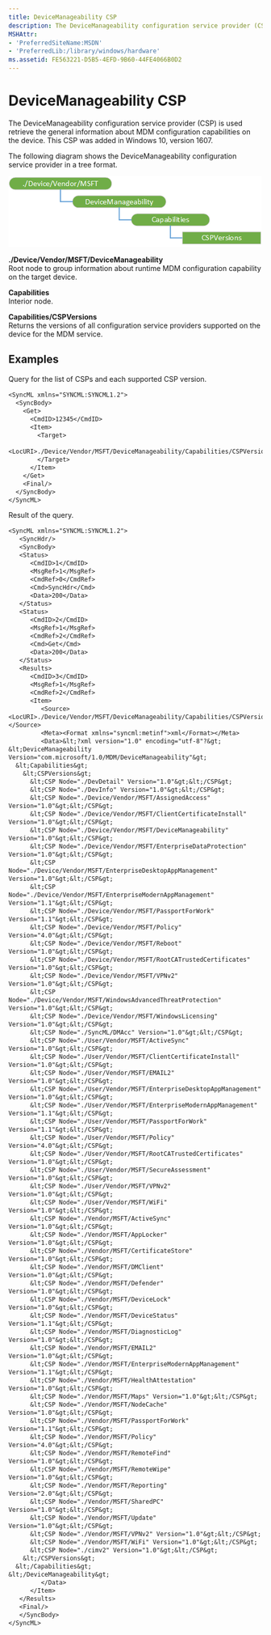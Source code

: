 ```yaml
---
title: DeviceManageability CSP
description: The DeviceManageability configuration service provider (CSP) is used retrieve the general information about MDM configuration capabilities on the device. This CSP was added in Windows 10, version 1607.
MSHAttr:
- 'PreferredSiteName:MSDN'
- 'PreferredLib:/library/windows/hardware'
ms.assetid: FE563221-D5B5-4EFD-9B60-44FE4066B0D2
---
```


# DeviceManageability CSP


The DeviceManageability configuration service provider (CSP) is used retrieve the general information about MDM configuration capabilities on the device. This CSP was added in Windows 10, version 1607.

The following diagram shows the DeviceManageability configuration service provider in a tree format.

![devicemanageability csp diagram](images/provisioning-csp-devicemanageability.png)

<a href="" id="--device-vendor-msft-devicemanageability"></a>**./Device/Vendor/MSFT/DeviceManageability**  
Root node to group information about runtime MDM configuration capability on the target device.

<a href="" id="capabilities"></a>**Capabilities**  
Interior node.

<a href="" id="capabilities-cspversions"></a>**Capabilities/CSPVersions**  
Returns the versions of all configuration service providers supported on the device for the MDM service.

## Examples


Query for the list of CSPs and each supported CSP version.

``` syntax
<SyncML xmlns="SYNCML:SYNCML1.2">
  <SyncBody>
    <Get>
      <CmdID>12345</CmdID>
      <Item>
        <Target>
          <LocURI>./Device/Vendor/MSFT/DeviceManageability/Capabilities/CSPVersions</LocURI>
        </Target>
      </Item>
    </Get>
    <Final/>
  </SyncBody>
</SyncML>
```

Result of the query.

``` syntax
<SyncML xmlns="SYNCML:SYNCML1.2">
   <SyncHdr/>
   <SyncBody>
   <Status>
      <CmdID>1</CmdID>
      <MsgRef>1</MsgRef>
      <CmdRef>0</CmdRef>
      <Cmd>SyncHdr</Cmd>
      <Data>200</Data>
   </Status>
   <Status>
      <CmdID>2</CmdID>
      <MsgRef>1</MsgRef>
      <CmdRef>2</CmdRef>
      <Cmd>Get</Cmd>
      <Data>200</Data>
   </Status>
   <Results>
      <CmdID>3</CmdID>
      <MsgRef>1</MsgRef>
      <CmdRef>2</CmdRef>
      <Item>
         <Source><LocURI>./Device/Vendor/MSFT/DeviceManageability/Capabilities/CSPVersions</LocURI></Source>
         <Meta><Format xmlns="syncml:metinf">xml</Format></Meta>
         <Data>&lt;?xml version="1.0" encoding="utf-8"?&gt;
&lt;DeviceManageability Version="com.microsoft/1.0/MDM/DeviceManageability"&gt;
  &lt;Capabilities&gt;
    &lt;CSPVersions&gt;
      &lt;CSP Node="./DevDetail" Version="1.0"&gt;&lt;/CSP&gt;
      &lt;CSP Node="./DevInfo" Version="1.0"&gt;&lt;/CSP&gt;
      &lt;CSP Node="./Device/Vendor/MSFT/AssignedAccess" Version="1.0"&gt;&lt;/CSP&gt;
      &lt;CSP Node="./Device/Vendor/MSFT/ClientCertificateInstall" Version="1.0"&gt;&lt;/CSP&gt;
      &lt;CSP Node="./Device/Vendor/MSFT/DeviceManageability" Version="1.0"&gt;&lt;/CSP&gt;
      &lt;CSP Node="./Device/Vendor/MSFT/EnterpriseDataProtection" Version="1.0"&gt;&lt;/CSP&gt;
      &lt;CSP Node="./Device/Vendor/MSFT/EnterpriseDesktopAppManagement" Version="1.0"&gt;&lt;/CSP&gt;
      &lt;CSP Node="./Device/Vendor/MSFT/EnterpriseModernAppManagement" Version="1.1"&gt;&lt;/CSP&gt;
      &lt;CSP Node="./Device/Vendor/MSFT/PassportForWork" Version="1.1"&gt;&lt;/CSP&gt;
      &lt;CSP Node="./Device/Vendor/MSFT/Policy" Version="4.0"&gt;&lt;/CSP&gt;
      &lt;CSP Node="./Device/Vendor/MSFT/Reboot" Version="1.0"&gt;&lt;/CSP&gt;
      &lt;CSP Node="./Device/Vendor/MSFT/RootCATrustedCertificates" Version="1.0"&gt;&lt;/CSP&gt;
      &lt;CSP Node="./Device/Vendor/MSFT/VPNv2" Version="1.0"&gt;&lt;/CSP&gt;
      &lt;CSP Node="./Device/Vendor/MSFT/WindowsAdvancedThreatProtection" Version="1.0"&gt;&lt;/CSP&gt;
      &lt;CSP Node="./Device/Vendor/MSFT/WindowsLicensing" Version="1.0"&gt;&lt;/CSP&gt;
      &lt;CSP Node="./SyncML/DMAcc" Version="1.0"&gt;&lt;/CSP&gt;
      &lt;CSP Node="./User/Vendor/MSFT/ActiveSync" Version="1.0"&gt;&lt;/CSP&gt;
      &lt;CSP Node="./User/Vendor/MSFT/ClientCertificateInstall" Version="1.0"&gt;&lt;/CSP&gt;
      &lt;CSP Node="./User/Vendor/MSFT/EMAIL2" Version="1.0"&gt;&lt;/CSP&gt;
      &lt;CSP Node="./User/Vendor/MSFT/EnterpriseDesktopAppManagement" Version="1.0"&gt;&lt;/CSP&gt;
      &lt;CSP Node="./User/Vendor/MSFT/EnterpriseModernAppManagement" Version="1.1"&gt;&lt;/CSP&gt;
      &lt;CSP Node="./User/Vendor/MSFT/PassportForWork" Version="1.1"&gt;&lt;/CSP&gt;
      &lt;CSP Node="./User/Vendor/MSFT/Policy" Version="4.0"&gt;&lt;/CSP&gt;
      &lt;CSP Node="./User/Vendor/MSFT/RootCATrustedCertificates" Version="1.0"&gt;&lt;/CSP&gt;
      &lt;CSP Node="./User/Vendor/MSFT/SecureAssessment" Version="1.0"&gt;&lt;/CSP&gt;
      &lt;CSP Node="./User/Vendor/MSFT/VPNv2" Version="1.0"&gt;&lt;/CSP&gt;
      &lt;CSP Node="./User/Vendor/MSFT/WiFi" Version="1.0"&gt;&lt;/CSP&gt;
      &lt;CSP Node="./Vendor/MSFT/ActiveSync" Version="1.0"&gt;&lt;/CSP&gt;
      &lt;CSP Node="./Vendor/MSFT/AppLocker" Version="1.0"&gt;&lt;/CSP&gt;
      &lt;CSP Node="./Vendor/MSFT/CertificateStore" Version="1.0"&gt;&lt;/CSP&gt;
      &lt;CSP Node="./Vendor/MSFT/DMClient" Version="1.0"&gt;&lt;/CSP&gt;
      &lt;CSP Node="./Vendor/MSFT/Defender" Version="1.0"&gt;&lt;/CSP&gt;
      &lt;CSP Node="./Vendor/MSFT/DeviceLock" Version="1.0"&gt;&lt;/CSP&gt;
      &lt;CSP Node="./Vendor/MSFT/DeviceStatus" Version="1.1"&gt;&lt;/CSP&gt;
      &lt;CSP Node="./Vendor/MSFT/DiagnosticLog" Version="1.0"&gt;&lt;/CSP&gt;
      &lt;CSP Node="./Vendor/MSFT/EMAIL2" Version="1.0"&gt;&lt;/CSP&gt;
      &lt;CSP Node="./Vendor/MSFT/EnterpriseModernAppManagement" Version="1.1"&gt;&lt;/CSP&gt;
      &lt;CSP Node="./Vendor/MSFT/HealthAttestation" Version="1.0"&gt;&lt;/CSP&gt;
      &lt;CSP Node="./Vendor/MSFT/Maps" Version="1.0"&gt;&lt;/CSP&gt;
      &lt;CSP Node="./Vendor/MSFT/NodeCache" Version="1.0"&gt;&lt;/CSP&gt;
      &lt;CSP Node="./Vendor/MSFT/PassportForWork" Version="1.1"&gt;&lt;/CSP&gt;
      &lt;CSP Node="./Vendor/MSFT/Policy" Version="4.0"&gt;&lt;/CSP&gt;
      &lt;CSP Node="./Vendor/MSFT/RemoteFind" Version="1.0"&gt;&lt;/CSP&gt;
      &lt;CSP Node="./Vendor/MSFT/RemoteWipe" Version="1.0"&gt;&lt;/CSP&gt;
      &lt;CSP Node="./Vendor/MSFT/Reporting" Version="2.0"&gt;&lt;/CSP&gt;
      &lt;CSP Node="./Vendor/MSFT/SharedPC" Version="1.0"&gt;&lt;/CSP&gt;
      &lt;CSP Node="./Vendor/MSFT/Update" Version="1.0"&gt;&lt;/CSP&gt;
      &lt;CSP Node="./Vendor/MSFT/VPNv2" Version="1.0"&gt;&lt;/CSP&gt;
      &lt;CSP Node="./Vendor/MSFT/WiFi" Version="1.0"&gt;&lt;/CSP&gt;
      &lt;CSP Node="./cimv2" Version="1.0"&gt;&lt;/CSP&gt;
    &lt;/CSPVersions&gt;
  &lt;/Capabilities&gt;
&lt;/DeviceManageability&gt;
         </Data>
      </Item>
   </Results>
   <Final/>
   </SyncBody>
</SyncML>
```

 

 






